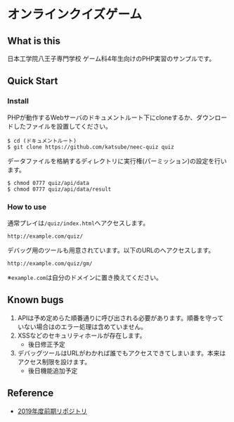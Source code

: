 # オンラインクイズゲーム
## What is this
日本工学院八王子専門学校 ゲーム科4年生向けのPHP実習のサンプルです。

## Quick Start
### Install
PHPが動作するWebサーバのドキュメントルート下にcloneするか、ダウンロードしたファイルを設置してください。
```
$ cd (ドキュメントルート)
$ git clone https://github.com/katsube/neec-quiz quiz
```

データファイルを格納するディレクトリに実行権(パーミッション)の設定を行います。
```
$ chmod 0777 quiz/api/data
$ chmod 0777 quiz/api/data/result
```

### How to use
通常プレイは`/quiz/index.html`へアクセスします。
```
http://example.com/quiz/
```

デバッグ用のツールも用意されています。以下のURLのへアクセスします。
```
http://example.com/quiz/gm/
```

※`example.com`は自分のドメインに置き換えてください。


## Known bugs

1. APIは予め定めらた順番通りに呼び出される必要があります。順番を守っていない場合はのエラー処理は含めていません。
1. XSSなどのセキュリティホールが存在します。
    * 後日修正予定
1. デバッグツールはURLがわかれば誰でもアクセスできてしまいます。本来はアクセス制限を設けます。
    * 後日機能追加予定


## Reference
* [2019年度前期リポジトリ](https://github.com/katsube/neec2019A)
